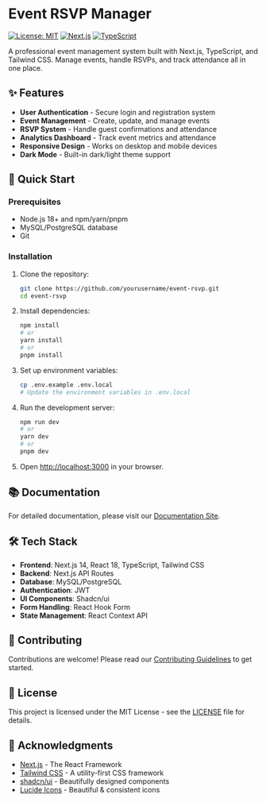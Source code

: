 # Event RSVP Manager

[![License: MIT](https://img.shields.io/badge/License-MIT-yellow.svg)](https://opensource.org/licenses/MIT)
[![Next.js](https://img.shields.io/badge/Next.js-000000?style=flat&logo=nextdotjs&logoColor=white)](https://nextjs.org/)
[![TypeScript](https://img.shields.io/badge/TypeScript-007ACC?style=flat&logo=typescript&logoColor=white)](https://www.typescriptlang.org/)

A professional event management system built with Next.js, TypeScript, and Tailwind CSS. Manage events, handle RSVPs, and track attendance all in one place.

## ✨ Features

- **User Authentication** - Secure login and registration system
- **Event Management** - Create, update, and manage events
- **RSVP System** - Handle guest confirmations and attendance
- **Analytics Dashboard** - Track event metrics and attendance
- **Responsive Design** - Works on desktop and mobile devices
- **Dark Mode** - Built-in dark/light theme support

## 🚀 Quick Start

### Prerequisites

- Node.js 18+ and npm/yarn/pnpm
- MySQL/PostgreSQL database
- Git

### Installation

1. Clone the repository:
   ```bash
   git clone https://github.com/yourusername/event-rsvp.git
   cd event-rsvp
   ```

2. Install dependencies:
   ```bash
   npm install
   # or
   yarn install
   # or
   pnpm install
   ```

3. Set up environment variables:
   ```bash
   cp .env.example .env.local
   # Update the environment variables in .env.local
   ```

4. Run the development server:
   ```bash
   npm run dev
   # or
   yarn dev
   # or
   pnpm dev
   ```

5. Open [http://localhost:3000](http://localhost:3000) in your browser.

## 📚 Documentation

For detailed documentation, please visit our [Documentation Site](./docs/README.md).

## 🛠️ Tech Stack

- **Frontend**: Next.js 14, React 18, TypeScript, Tailwind CSS
- **Backend**: Next.js API Routes
- **Database**: MySQL/PostgreSQL
- **Authentication**: JWT
- **UI Components**: Shadcn/ui
- **Form Handling**: React Hook Form
- **State Management**: React Context API

## 🤝 Contributing

Contributions are welcome! Please read our [Contributing Guidelines](./CONTRIBUTING.md) to get started.

## 📄 License

This project is licensed under the MIT License - see the [LICENSE](LICENSE) file for details.

## 🙏 Acknowledgments

- [Next.js](https://nextjs.org/) - The React Framework
- [Tailwind CSS](https://tailwindcss.com/) - A utility-first CSS framework
- [shadcn/ui](https://ui.shadcn.com/) - Beautifully designed components
- [Lucide Icons](https://lucide.dev/) - Beautiful & consistent icons
